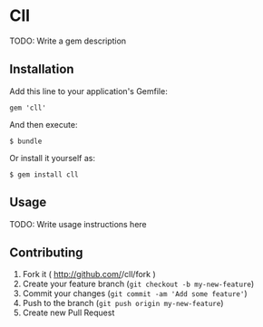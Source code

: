 # Cll

TODO: Write a gem description

## Installation

Add this line to your application's Gemfile:

    gem 'cll'

And then execute:

    $ bundle

Or install it yourself as:

    $ gem install cll

## Usage

TODO: Write usage instructions here

## Contributing

1. Fork it ( http://github.com/<my-github-username>/cll/fork )
2. Create your feature branch (`git checkout -b my-new-feature`)
3. Commit your changes (`git commit -am 'Add some feature'`)
4. Push to the branch (`git push origin my-new-feature`)
5. Create new Pull Request
